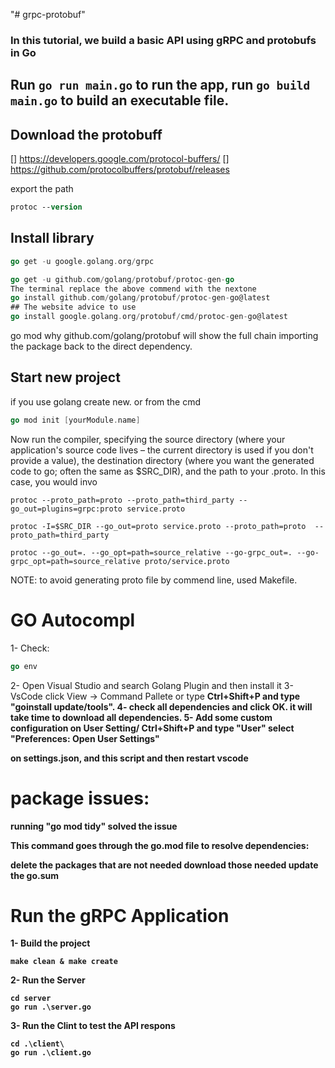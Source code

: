 "# grpc-protobuf"

### In this tutorial, we build a basic API using gRPC and protobufs in Go

## Run `go run main.go` to run the app, run `go build main.go` to build an executable file.

## Download the protobuff
[]  https://developers.google.com/protocol-buffers/
[]  https://github.com/protocolbuffers/protobuf/releases

export the path
```ps
protoc --version
```
## Install library
```go
go get -u google.golang.org/grpc
```
```go
go get -u github.com/golang/protobuf/protoc-gen-go
The terminal replace the above commend with the nextone
go install github.com/golang/protobuf/protoc-gen-go@latest
## The website advice to use
go install google.golang.org/protobuf/cmd/protoc-gen-go@latest
```
go mod why github.com/golang/protobuf will show the full chain importing the package back to the direct dependency.


## Start new project

if you use golang create new. or from the cmd 
```go
go mod init [yourModule.name]
```
Now run the compiler, specifying the source directory (where your application's source code lives – the current directory is used if you don't provide a value), the destination directory (where you want the generated code to go; often the same as $SRC_DIR), and the path to your .proto. In this case, you would invo
```
protoc --proto_path=proto --proto_path=third_party --go_out=plugins=grpc:proto service.proto

protoc -I=$SRC_DIR --go_out=proto service.proto --proto_path=proto  --proto_path=third_party 

protoc --go_out=. --go_opt=path=source_relative --go-grpc_out=. --go-grpc_opt=path=source_relative proto/service.proto
```

NOTE: to avoid generating proto file by commend line, used Makefile.

# GO Autocompl

1- Check:
```go
go env
```
2- Open Visual Studio and search Golang Plugin and then install it
3- VsCode click View -> Command Pallete or type <b>Ctrl+Shift+P<b> and type "goinstall update/tools".
4- check all dependencies and click OK. it will take time to download all dependencies.
5- Add some custom configuration on User Setting/ <b>Ctrl+Shift+P<b> and type "User" select "Preferences: Open User Settings"

on settings.json, and this script and then restart vscode


# package issues:
running "go mod tidy" solved the issue

This command goes through the go.mod file to resolve dependencies:

delete the packages that are not needed
download those needed
update the go.sum

# Run the gRPC Application

1- Build the project
```shell
make clean & make create
```
2- Run  the Server
```shell
cd server
go run .\server.go 
```
3- Run the Clint to test the API respons
```shell
cd .\client\
go run .\client.go
```
